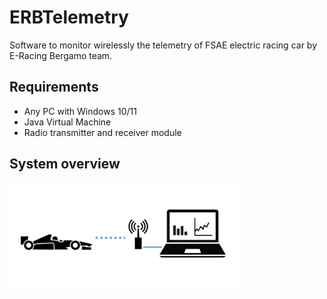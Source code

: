 # ERBTelemetry
Software to monitor wirelessly the telemetry of FSAE electric racing car by E-Racing Bergamo team.

## Requirements
* Any PC with Windows 10/11
* Java Virtual Machine
* Radio transmitter and receiver module

## System overview
<img src="https://github.com/nonfederico/ERBTelemetry/blob/main/Img/IMG001.png" height="172">

